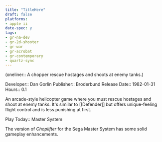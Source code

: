 ```yaml
---
title: "TitleHere"
draft: false
platforms:
- apple ii
date-spec: y
tags:
- gr-na-dev
- gr-2d-shooter
- gr-war
- gr-acrobat 
- gr-contemporary
- quartz-sync
---
```


(oneliner:: A chopper rescue hostages and shoots at enemy tanks.)

Developer:: Dan Gorlin
Publisher:: Broderbund
Release Date:: 1982-01-31
Hours:: 0.1

An arcade-style helicopter game where you must rescue hostages and shoot at enemy tanks. It's similar to [[Defender]] but offers unique-feeling flight control and is less punishing at first.

Play Today:: Master System

The version of *Choplifter* for the Sega Master System has some solid gameplay enhancements.